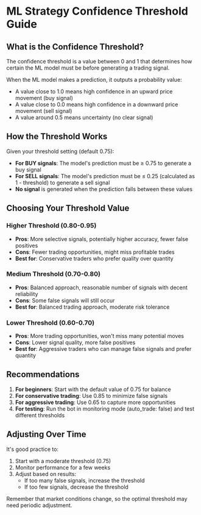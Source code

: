 # ML Strategy Confidence Threshold Guide

## What is the Confidence Threshold?

The confidence threshold is a value between 0 and 1 that determines how certain the ML model must be before generating a trading signal.

When the ML model makes a prediction, it outputs a probability value:
- A value close to 1.0 means high confidence in an upward price movement (buy signal)
- A value close to 0.0 means high confidence in a downward price movement (sell signal)
- A value around 0.5 means uncertainty (no clear signal)

## How the Threshold Works

Given your threshold setting (default 0.75):

- **For BUY signals**: The model's prediction must be ≥ 0.75 to generate a buy signal
- **For SELL signals**: The model's prediction must be ≤ 0.25 (calculated as 1 - threshold) to generate a sell signal
- **No signal** is generated when the prediction falls between these values

## Choosing Your Threshold Value

### Higher Threshold (0.80-0.95)
- **Pros**: More selective signals, potentially higher accuracy, fewer false positives
- **Cons**: Fewer trading opportunities, might miss profitable trades
- **Best for**: Conservative traders who prefer quality over quantity

### Medium Threshold (0.70-0.80)
- **Pros**: Balanced approach, reasonable number of signals with decent reliability
- **Cons**: Some false signals will still occur
- **Best for**: Balanced trading approach, moderate risk tolerance

### Lower Threshold (0.60-0.70)
- **Pros**: More trading opportunities, won't miss many potential moves
- **Cons**: Lower signal quality, more false positives
- **Best for**: Aggressive traders who can manage false signals and prefer quantity

## Recommendations

1. **For beginners**: Start with the default value of 0.75 for balance
2. **For conservative trading**: Use 0.85 to minimize false signals
3. **For aggressive trading**: Use 0.65 to capture more opportunities
4. **For testing**: Run the bot in monitoring mode (auto_trade: false) and test different thresholds

## Adjusting Over Time

It's good practice to:
1. Start with a moderate threshold (0.75)
2. Monitor performance for a few weeks
3. Adjust based on results:
   - If too many false signals, increase the threshold
   - If too few signals, decrease the threshold

Remember that market conditions change, so the optimal threshold may need periodic adjustment.
